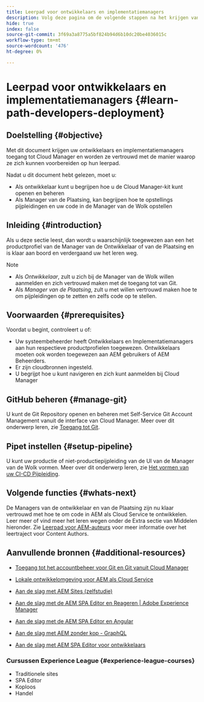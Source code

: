 ```yaml
---
title: Leerpad voor ontwikkelaars en implementatiemanagers
description: Volg deze pagina om de volgende stappen na het krijgen van toegang te leren, als u een Ontwikkelaar of een Manager van de Plaatsing bent
hide: true
index: false
source-git-commit: 3f69a3a8775a5bf824b94d6b10dc20be4036015c
workflow-type: tm+mt
source-wordcount: '476'
ht-degree: 0%

---
```


# Leerpad voor ontwikkelaars en implementatiemanagers {#learn-path-developers-deployment}

## Doelstelling {#objective}

Met dit document krijgen uw ontwikkelaars en implementatiemanagers toegang tot Cloud Manager en worden ze vertrouwd met de manier waarop ze zich kunnen voorbereiden op hun leerpad.

Nadat u dit document hebt gelezen, moet u:

* Als ontwikkelaar kunt u begrijpen hoe u de Cloud Manager-kit kunt openen en beheren
* Als Manager van de Plaatsing, kan begrijpen hoe te opstellings pijpleidingen en uw code in de Manager van de Wolk opstellen

## Inleiding {#introduction}

Als u deze sectie leest, dan wordt u waarschijnlijk toegewezen aan een het productprofiel van de Manager van de Ontwikkelaar of van de Plaatsing en is klaar aan boord en verdergaand uw het leren weg.

>[!NOTE]
>* Als *Ontwikkelaar*, zult u zich bij de Manager van de Wolk willen aanmelden en zich vertrouwd maken met de toegang tot van Git.
>* Als *Manager van de Plaatsing*, zult u met willen vertrouwd maken hoe te om pijpleidingen op te zetten en zelfs code op te stellen.


## Voorwaarden {#prerequisites}

Voordat u begint, controleert u of:

* Uw systeembeheerder heeft Ontwikkelaars en Implementatiemanagers aan hun respectieve productprofielen toegewezen. Ontwikkelaars moeten ook worden toegewezen aan AEM gebruikers of AEM Beheerders.
* Er zijn cloudbronnen ingesteld.
* U begrijpt hoe u kunt navigeren en zich kunt aanmelden bij Cloud Manager

## GitHub beheren {#manage-git}

U kunt de Git Repository openen en beheren met Self-Service Git Account Management vanuit de interface van Cloud Manager.
Meer over dit onderwerp leren, zie [Toegang tot Git](https://experienceleague.adobe.com/docs/experience-manager-cloud-service/implementing/managing-code/accessing-git.html?lang=en).

## Pipet instellen {#setup-pipeline}

U kunt uw productie of niet-productiepijpleiding van de UI van de Manager van de Wolk vormen.
Meer over dit onderwerp leren, zie [Het vormen van uw CI-CD Pijpleiding](https://experienceleague.adobe.com/docs/experience-manager-cloud-service/implementing/using-cloud-manager/configure-pipeline.html?lang=en).

## Volgende functies {#whats-next}

De Managers van de ontwikkelaar en van de Plaatsing zijn nu klaar vertrouwd met hoe te om code in AEM als Cloud Service te ontwikkelen. Leer meer of vind meer het leren wegen onder de Extra sectie van Middelen hieronder. Zie [Leerpad voor AEM-auteurs](/help/onboarding/onboarding-journey/learning-path-aem-users.md) voor meer informatie over het leertraject voor Content Authors.

## Aanvullende bronnen {#additional-resources}

* [Toegang tot het accountbeheer voor Git en Git vanuit Cloud Manager](https://experienceleague.adobe.com/docs/experience-manager-cloud-service/implementing/managing-code/accessing-git.html?lang=en)

* [Lokale ontwikkelomgeving voor AEM als Cloud Service](https://experienceleague.adobe.com/docs/experience-manager-learn/cloud-service/local-development-environment-set-up/overview.html)

* [Aan de slag met AEM Sites (zelfstudie)](https://experienceleague.adobe.com/docs/experience-manager-learn/getting-started-wknd-tutorial-develop/overview.html)

* [Aan de slag met de AEM SPA Editor en Reageren | Adobe Experience Manager](https://experienceleague.adobe.com/docs/experience-manager-learn/getting-started-with-aem-headless/spa-editor/react/overview.html?lang=en)

* [Aan de slag met de AEM SPA Editor en Angular](https://experienceleague.adobe.com/docs/experience-manager-learn/getting-started-with-aem-headless/spa-editor/angular/overview.html?lang=en)

* [Aan de slag met AEM zonder kop - GraphQL](https://experienceleague.adobe.com/docs/experience-manager-learn/getting-started-with-aem-headless/graphql/overview.html?lang=en)

* [Aan de slag met AEM SPA Editor voor ontwikkelaars](https://experienceleague.adobe.com/?Solution=Experience+Manager&amp;Solution=Experience+Manager+Sites&amp;Solution=Experience+Manager+Forms&amp;Solution=Experience+Manager+Screens#courses)

### Cursussen Experience League {#experience-league-courses}

* Traditionele sites
* SPA Editor
* Koploos
* Handel
